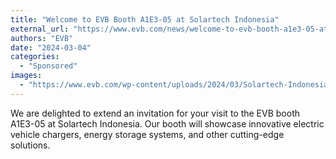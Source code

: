 ```yaml
---
title: "Welcome to EVB Booth A1E3-05 at Solartech Indonesia"
external_url: "https://www.evb.com/news/welcome-to-evb-booth-a1e3-05-at-solartech-indonesia/"
authors: "EVB"
date: "2024-03-04"
categories:
  - "Sponsored"
images:
  - "https://www.evb.com/wp-content/uploads/2024/03/Solartech-Indonesia-news.jpg"
---
```


We are delighted to extend an invitation for your visit to the EVB booth A1E3-05 at Solartech Indonesia. Our booth will showcase innovative electric vehicle chargers, energy storage systems, and other cutting-edge solutions.